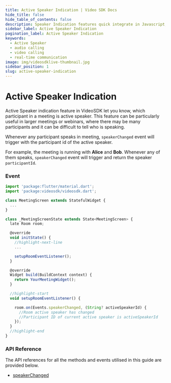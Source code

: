 ```yaml
---
title: Active Speaker Indication | Video SDK Docs
hide_title: false
hide_table_of_contents: false
description: Speaker Indication features quick integrate in Javascript, React JS, Android, IOS, React Native, Flutter with Video SDK to add live video & audio conferencing to your applications.
sidebar_label: Active Speaker Indication
pagination_label: Active Speaker Indication
keywords:
  - Active Speaker
  - audio calling
  - video calling
  - real-time communication
image: img/videosdklive-thumbnail.jpg
sidebar_position: 1
slug: active-speaker-indication
---
```


# Active Speaker Indication

Active Speaker indication feature in VideoSDK let you know, which participant in a meeting is active speaker. This feature can be particularly useful in larger meetings or webinars, where there may be many participants and it can be difficult to tell who is speaking.

Whenever any participant speaks in meeting, `speakerChanged` event will trigger with the participant id of the active speaker.

For example, the meeting is running with **Alice** and **Bob**. Whenever any of them speaks, `speakerChanged` event will trigger and return the speaker `participantId`.

### Event

```js
import 'package:flutter/material.dart';
import 'package:videosdk/videosdk.dart';

class MeetingScreen extends StatefulWidget {
  ...
}

class _MeetingScreenState extends State<MeetingScreen> {
  late Room room;

  @override
  void initState() {
    //highlight-next-line
    ...

    setupRoomEventListener();
  }

  @override
  Widget build(BuildContext context) {
    return YourMeetingWidget();
  }

  //highlight-start
  void setupRoomEventListener() {

    room.on(Events.speakerChanged, (String? activeSpeakerId) {
      //Room active speaker has changed
      //Participant ID of current active speaker is activeSpeakerId
    });
  }
  //highlight-end
}
```

### API Reference

The API references for all the methods and events utilised in this guide are provided below.

- [speakerChanged](/flutter/api/sdk-reference/room-class/events#speakerchanged)
